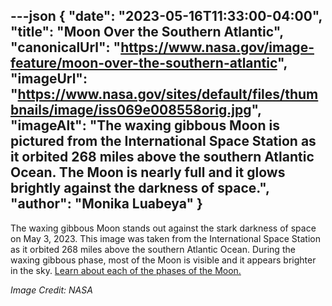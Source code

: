 ---json
{
  "date": "2023-05-16T11:33:00-04:00",
  "title": "Moon Over the Southern Atlantic",
  "canonicalUrl": "https://www.nasa.gov/image-feature/moon-over-the-southern-atlantic",
  "imageUrl": "https://www.nasa.gov/sites/default/files/thumbnails/image/iss069e008558orig.jpg",
  "imageAlt": "The waxing gibbous Moon is pictured from the International Space Station as it orbited 268 miles above the southern Atlantic Ocean. The Moon is nearly full and it glows brightly against the darkness of space.",
  "author": "Monika Luabeya"
}
---

The waxing gibbous Moon stands out against the stark darkness of space on May 3, 2023. This image was taken from the International Space Station as it orbited 268 miles above the southern Atlantic Ocean. During the waxing gibbous phase, most of the Moon is visible and it appears brighter in the sky. [Learn about each of the phases of the Moon.](https://moon.nasa.gov/moon-in-motion/moon-phases/#otp_the_phases)

_Image Credit: NASA_
